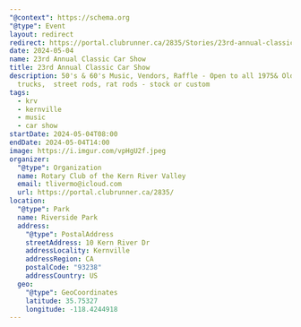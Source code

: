 ```yaml
---
"@context": https://schema.org
"@type": Event
layout: redirect
redirect: https://portal.clubrunner.ca/2835/Stories/23rd-annual-classic-car-show-may-4th-2024-8am-2pm
date: 2024-05-04
name: 23rd Annual Classic Car Show
title: 23rd Annual Classic Car Show
description: 50's & 60's Music, Vendors, Raffle - Open to all 1975& Older cars,
  trucks,  street rods, rat rods - stock or custom
tags:
  - krv
  - kernville
  - music
  - car show
startDate: 2024-05-04T08:00
endDate: 2024-05-04T14:00
image: https://i.imgur.com/vpHgU2f.jpeg
organizer:
  "@type": Organization
  name: Rotary Club of the Kern River Valley
  email: tlivermo@icloud.com
  url: https://portal.clubrunner.ca/2835/
location:
  "@type": Park
  name: Riverside Park
  address:
    "@type": PostalAddress
    streetAddress: 10 Kern River Dr
    addressLocality: Kernville
    addressRegion: CA
    postalCode: "93238"
    addressCountry: US
  geo:
    "@type": GeoCoordinates
    latitude: 35.75327
    longitude: -118.4244918
---
```

